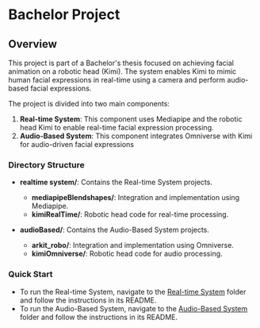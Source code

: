 # Bachelor Project

## Overview
This project is part of a Bachelor's thesis focused on achieving facial animation on a robotic head (Kimi). The system enables Kimi to mimic human facial expressions in real-time using a camera and perform audio-based facial expressions.

The project is divided into two main components:
1. **Real-time System**: This component uses Mediapipe and the robotic head Kimi to enable real-time facial expression processing.
2. **Audio-Based System**: This component integrates Omniverse with Kimi for audio-driven facial expressions

### Directory Structure
- **realtime system/**: Contains the Real-time System projects.
  - **mediapipeBlendshapes/**: Integration and implementation using Mediapipe.
  - **kimiRealTime/**: Robotic head code for real-time processing.
  
- **audioBased/**: Contains the Audio-Based System projects.
  - **arkit_robo/**: Integration and implementation using Omniverse.
  - **kimiOmniverse/**: Robotic head code for audio processing.

### Quick Start
* To run the Real-time System, navigate to the [Real-time System](./RealTime/README.md) folder and follow the instructions in its README.
* To run the Audio-Based System, navigate to the [Audio-Based System](./AudioBased/README.md) folder and follow the instructions in its README.
